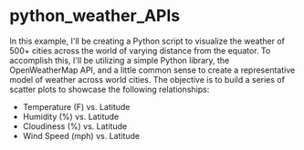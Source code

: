# python_weather_APIs
In this example, I'll be creating a Python script to visualize the weather of 500+ cities across the world of varying distance from the equator. To accomplish this, I'll be utilizing a simple Python library, the OpenWeatherMap API, and a little common sense to create a representative model of weather across world cities. The objective is to build a series of scatter plots to showcase the following relationships:  

- Temperature (F) vs. Latitude 
- Humidity (%) vs. Latitude 
- Cloudiness (%) vs. Latitude 
- Wind Speed (mph) vs. Latitude
